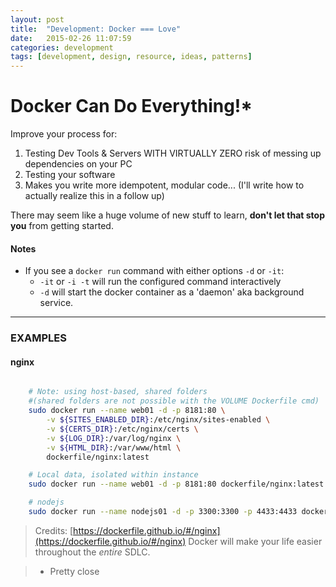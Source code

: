 ```yaml
---
layout: post
title:  "Development: Docker === Love"
date:   2015-02-26 11:07:59
categories: development
tags: [development, design, resource, ideas, patterns]
---
```


# Docker Can Do Everything!*

Improve your process for:

1. Testing Dev Tools & Servers WITH VIRTUALLY ZERO risk of messing up dependencies on your PC
1. Testing your software
1. Makes you write more idempotent, modular code... (I'll write how to actually realize this in a follow up)

There may seem like a huge volume of new stuff to learn, **don't let that stop you** from getting started.

#### Notes

* If you see a `docker run` command with either options `-d` or `-it`:
	* `-it` or `-i -t` will run the configured command interactively
	* `-d` will start the docker container as a 'daemon' aka background service.

-------


### EXAMPLES

#### nginx


~~~bash

	# Note: using host-based, shared folders
	#(shared folders are not possible with the VOLUME Dockerfile cmd)
	sudo docker run --name web01 -d -p 8181:80 \
		-v ${SITES_ENABLED_DIR}:/etc/nginx/sites-enabled \
		-v ${CERTS_DIR}:/etc/nginx/certs \
		-v ${LOG_DIR}:/var/log/nginx \
		-v ${HTML_DIR}:/var/www/html \
		dockerfile/nginx:latest

	# Local data, isolated within instance
	sudo docker run --name web01 -d -p 8181:80 dockerfile/nginx:latest

	# nodejs
	sudo docker run --name nodejs01 -d -p 3300:3300 -p 4433:4433 dockerfile/nodejs:latest

~~~





> Credits: [https://dockerfile.github.io/#/nginx](https://dockerfile.github.io/#/nginx)
Docker will make your life easier throughout the *entire* SDLC.



 > * Pretty close

